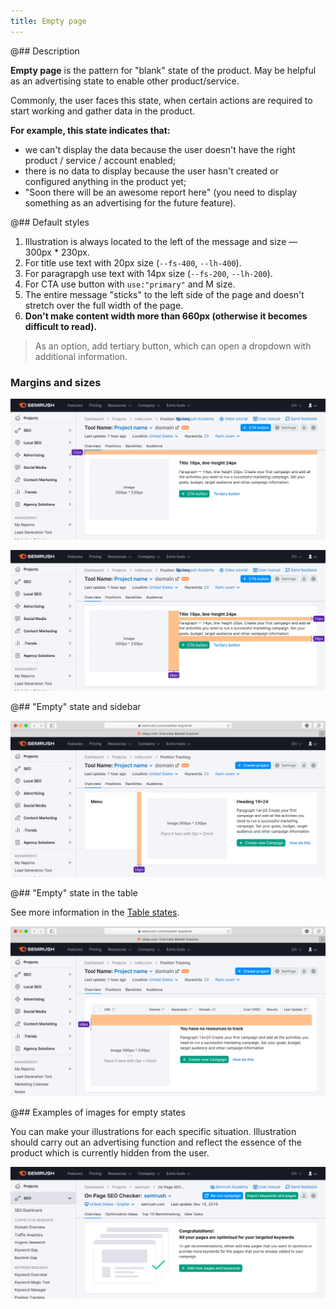 ```yaml
---
title: Empty page
---
```


@## Description

**Empty page** is the pattern for "blank" state of the product. May be helpful as an advertising state to enable other product/service.

Commonly, the user faces this state, when certain actions are required to start working and gather data in the product.

**For example, this state indicates that:**

- we can't display the data because the user doesn't have the right product / service / account enabled;
- there is no data to display because the user hasn't created or configured anything in the product yet;
- "Soon there will be an awesome report here" (you need to display something as an advertising for the future feature).

@## Default styles

1. Illustration is always located to the left of the message and size — 300px * 230px.
2. For title use text with 20px size (`--fs-400`, `--lh-400`).
3. For paragrapgh use text with 14px size (`--fs-200`, `--lh-200`).
4. For CTA use button with `use:"primary"` and M size.
5. The entire message "sticks" to the left side of the page and doesn't stretch over the full width of the page.
6. **Don't make content width more than 660px (otherwise it becomes difficult to read).**

> As an option, add tertiary button, which can open a dropdown with additional information.

### Margins and sizes

![default empty page example](static/empty-page-1.png)

![default empty page example](static/empty-page-2.png)

@## "Empty" state and sidebar

![default empty page example](static/empty-page-3.png)

@## "Empty" state in the table

See more information in the [Table states](/table-group/table-states/#empty_table/).

![default empty page example](static/empty-page-4.png)

@## Examples of images for empty states

You can make your illustrations for each specific situation. Illustration should carry out an advertising function and reflect the essence of the product which is currently hidden from the user.

![empty page example](static/example-1.png)
